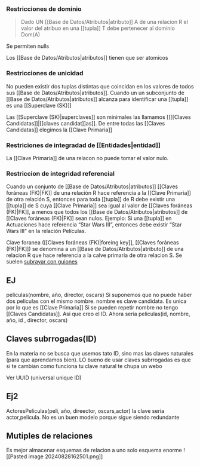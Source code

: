 
### Restricciones de dominio
> Dado UN [[Base de Datos/Atributos|atributo]] A de una relacion R el valor del atribuo en una [[tupla]] T debe pertenecer al dominio Dom(A)

Se permiten nulls

Los [[Base de Datos/Atributos|atributos]] tienen que ser atomicos
### Restricciones de unicidad 

No pueden existir dos tuplas distintas que coincidan en los valores de todos sus [[Base de Datos/Atributos|atributos]].
Cuando un un subconjunto de [[Base de Datos/Atributos|atributos]] alcanza para identificar una [[tupla]] es una [[Superclave (SK)]]

Las [[Superclave (SK)|superclaves]] son minimales las llamamos [[[[Claves Candidatas]]|[[claves candidat]]as]]. 
De entre todas las [[Claves Candidatas]] elegimos la [[Clave Primaria]]


### Restriciones de integradad de [[Entidades|entidad]] 
La [[Clave Primaria]] de una relacon no puede tomar el valor nulo.


### Restriccion de integridad referencial
Cuando un conjunto de [[Base de Datos/Atributos|atributos]] [[Claves foráneas (FK)|FK]] de una relación R hace referencia a la [[Clave Primaria]] de otra relación S, entonces para toda [[tupla]] de R debe existir una [[tupla]] de S cuya [[Clave Primaria]] sea igual al valor de [[Claves foráneas (FK)|FK]], a menos que todos los [[Base de Datos/Atributos|atributos]] de [[Claves foráneas (FK)|FK]] sean nulos.
Ejemplo: Si una [[tupla]] en Actuaciones hace referencia “Star Wars III”, entonces debe existir “Star Wars III” en la relación Películas.

Clave foranea ([[Claves foráneas (FK)|foreing key]], [[Claves foráneas (FK)|FK]]) se denomina a un [[Base de Datos/Atributos|atributo]] de una relacion R que hace referencia a la calve primaria de otra relacion S. Se suelen <u>subrayar con guiones</u> 
## EJ
peliculas(nombre, año, director, oscars)
Si suponemos que no puede haber dos peliculas con el mismo nombre. nombre es clave candidata. Es unica por lo que es [[Clave Primaria]]
Si se pueden repetir nombre no tengo [[Claves Candidatas]]. Asi que creo el ID.
Ahora seria peliculas(id, nombre, año, id , director, oscars)

## Claves subrrogadas(ID)
En la materia no se busca que usemos tato ID, sino mas las claves naturales (para que aprendamos bien).
LO bueno de usar claves subrrogadas es que si te cambian como funciona tu clave natural te chupa un webo

Ver UUID (universal unique ID)

## Ej2
ActoresPeliculas(peli, año, direector, oscars,actor)
la clave seria actor,pelicula.
No es un buen modelo porque sigue siendo redundante

## Mutiples de relaciones
Es mejor almacenar esquemas de relacion a uno solo esquema enorme
![[Pasted image 20240828162501.png]]


